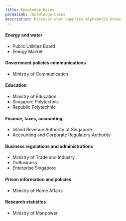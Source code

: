 ```yaml
---
title: Knowledge Bases
permalink: /knowledge-bases
description: Discover what agencies AlphabotSG knows
---
```

#### Energy and water
* Public Utilities Board
* Energy Market

#### Government policies communications
* Ministry of Communication

#### Education
- Ministry of Education  
- Singapore Polytechnic
- Republic Polytechnic

#### Finance, taxes, accounting
* Inland Revenue Authority of Singapore  
* Accounting and Corporate Regulatory Authority

#### Business regulations and administrations
* Ministry of Trade and Industry
* GoBusiness
* Enterprise Singapore

#### Prison information and policies
* Ministry of Home Affairs

#### Research statistics
* Ministry of Manpower